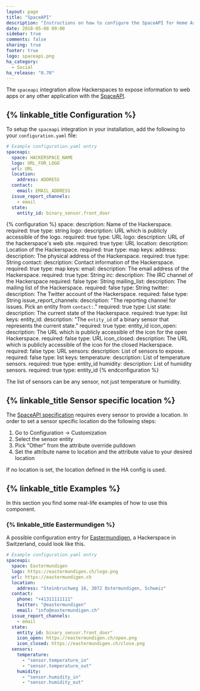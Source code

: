 ```yaml
---
layout: page
title: "SpaceAPI"
description: "Instructions on how to configure the SpaceAPI for Home Assistant."
date: 2018-05-08 09:00
sidebar: true
comments: false
sharing: true
footer: true
logo: spaceapi.png
ha_category:
  - Social
ha_release: "0.70"
---
```


The `spaceapi` integration allow Hackerspaces to expose information to web apps or any other application with the [SpaceAPI](http://spaceapi.net/).

## {% linkable_title Configuration %}

To setup the `spaceapi` integration in your installation, add the following to your `configuration.yaml` file:

```yaml
# Example configuration.yaml entry
spaceapi:
  space: HACKERSPACE_NAME
  logo: URL_FOR_LOGO
  url: URL
  location:
    address: ADDRESS
  contact:
    email: EMAIL_ADDRESS
  issue_report_channels:
    - email
  state:
    entity_id: binary_sensor.front_door
```

{% configuration %}
space:
  description: Name of the Hackerspace.
  required: true
  type: string
logo:
  description: URL which is publicly accessible of the logo.
  required: true
  type: URL
logo:
  description: URL of the hackerspace's web site.
  required: true
  type: URL
location:
  description: Location of the Hackerspace.
  required: true
  type: map
  keys:
    address:
      description: The physical address of the Hackerspace.
      required: true
      type: String
contact:
  description: Contact information of the Hackerspace.
  required: true
  type: map
  keys:
    email:
      description: The email address of the Hackerspace.
      required: true
      type: String
    irc:
      description: The IRC channel of the Hackerspace
      required: false
      type: String
    mailing_list:
      description: The mailing list of the Hackerspace.
      required: false
      type: String
    twitter:
      description: The Twitter account of the Hackerspace.
      required: false
      type: String
issue_report_channels:
  description: "The reporting channel for issues. Pick an entity from `contact:`."
  required: true
  type: List
state:
  description: The current state of the Hackerspace.
  required: true
  type: list
  keys:
    entity_id:
      description: "The `entity_id` of a binary sensor that represents the current state."
      required: true
      type: entity_id
    icon_open:
      description: The URL which is publicly accessible of the icon for the open Hackerspace.
      required: false
      type: URL
    icon_closed:
      description: The URL which is publicly accessible of the icon for the closed Hackerspace.
      required: false
      type: URL
sensors:
  description: List of sensors to expose.
  required: false
  type: list
  keys:
    temperature:
      description: List of temperature sensors.
      required: true
      type: entity_id
    humidity:
      description: List of humidity sensors.
      required: true
      type: entity_id
{% endconfiguration %}

The list of sensors can be any sensor, not just temperature or humidity.

## {% linkable_title Sensor specific location %}

The [SpaceAPI specification](https://spaceapi.io/pages/docs.html) requires every sensor to provide a location. 
In order to set a sensor specific location do the following steps: 

1. Go to Configuration -> Customization
2. Select the sensor entity
3. Pick "Other" from the attribute override pulldown
4. Set the attribute name to location and the attribute value to your desired location

If no location is set, the location defined in the HA config is used.

## {% linkable_title Examples %}

In this section you find some real-life examples of how to use this component.

### {% linkable_title Eastermundigen %}

A possible configuration entry for [Eastermundigen](http://www.eastermundigen.ch/), a Hackerspace in Switzerland, could look like this.

```yaml
# Example configuration.yaml entry
spaceapi:
  space: Eastermundigen
  logo: https://eastermundigen.ch/logo.png
  url: https://eastermundigen.ch
  location:
    address: "Steinbruchweg 16, 3072 Ostermundigen, Schweiz"
  contact:
    phone: "+41311111111"
    twitter: "@eastermundigen"
    email: "info@eastermundigen.ch"
  issue_report_channels:
    - email
  state:
    entity_id: binary_sensor.front_door"
    icon_open: https://eastermundigen.ch/open.png
    icon_closed: https://eastermundigen.ch/close.png
  sensors:
    temperature:
      - "sensor.temperature_in"
      - "sensor.temperature_out"
    humidity:
      - "sensor.humidity_in"
      - "sensor.humidity_out"
```
